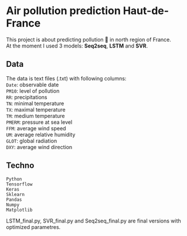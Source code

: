 # Air pollution prediction Haut-de-France

This project is about predicting pollution :foggy: in north region of France. <br/>
At the moment I used 3 models: **Seq2seq**, **LSTM** and **SVR**.


## Data
The data is text files (.txt) with following columns: <br/>
`Date`: observable date <br/>
`PM10`: level of pollution <br/>
`RR`: precipitations <br/>
`TN`: minimal temperature <br/>
`TX`: maximal temperature <br/>
`TM`: medium temperature <br/>
`PMERM`: pressure at sea level <br/>
`FFM`: average wind speed <br/>
`UM`: average relative humidity <br/>
`GLOT`: global radiation <br/>
`DXY`: average wind direction <br/>

## Techno
`Python` <br/>
`Tensorflow`  <br/>
`Keras` <br/>
`Sklearn` <br/>
`Pandas` <br/>
`Numpy` <br/>
`Matplotlib` <br/>

LSTM_final.py, SVR_final.py and Seq2seq_final.py are final versions with optimized parametres.

